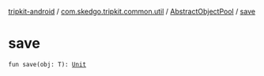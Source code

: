 [tripkit-android](../../index.md) / [com.skedgo.tripkit.common.util](../index.md) / [AbstractObjectPool](index.md) / [save](./save.md)

# save

`fun save(obj: T): `[`Unit`](https://kotlinlang.org/api/latest/jvm/stdlib/kotlin/-unit/index.html)